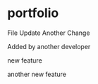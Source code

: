 # portfolio
File Update
Another Change

Added by another developer

new feature

another new feature